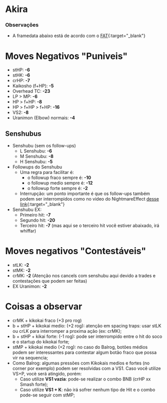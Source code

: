 # Akira

### Observações
- A framedata abaixo está de acordo com o [FAT](https://fullmeter.com/fatonline/#/framedata/SFV/Akira){:target="_blank"}

# Moves Negativos "Puniveis"
- stHP: **-6**
- stHK: **-6**
- crHP: **-7**
- Kaikosho (f+HP): **-5**
- Overhead TC: **-23**
- LP > MP: **-6**
- HP > f+HP: **-8**
- HP > f+HP > f+HP: **-16**
- VS2: **-8**
- Uranimon (Elbow) normais: **-4**
## Senshubus
- Senshubu (sem os follow-ups)
    - L Senshubu: **-6**
    - M Senshubu: **-8**
    - H Senshubu: **-5**
- Followups do Senshubu
    - Uma regra para facilitar é: 
      - o followup fraco sempre é: **-10**
      - o followup medio sempre é: **-12**
      - o followup forte sempre é: **-2**
    - Interrupção: um ponto importante é que os follow-ups também podem ser interrompidos como  no video do NightmareEffect [desse link](https://youtu.be/hcIdKx7fRXU?t=254){:target="_blank"}
- Senshubu EX:
    - Primeiro hit: **-7**
    - Segundo hit: **-20**
    - Terceiro hit: **-7** (mas aqui se o terceiro hit você estiver abaixado, irá whiffar)

# Moves negativos "Contestáveis"
- stLK: **-2**
- stMK: **-2**
- crMK: **-2** (Atenção nos cancels com senshubu aqui devido a trades e contestações que podem ser feitas)
- EX Uranimon: **-2**

# Coisas a observar
- crMK + kikokai fraco (+3 pro rog)
- b + stHP + kikokai medio: (+2 rog): atenção em spacing traps: usar stLK ou crLK para interromper a proxima ação (ex: crMK);
- b + stHP + kikai forte: (-1 rog): pode ser interrompido entre o hit do soco e o startup do kikokai forte;
- stMP + kikokai medio (+2 rog): no caso do Balrog, botões médios podem ser interessantes para contestar algum botão fraco que possa vir na sequencia;
- Como Balrog: algumas pressões com Kikokais medios e fortes (no corner por exemplo) podem ser resolvidas com a VS1. Caso você utilize VS+P, vocè será atingido, porém:
  - Caso utilize **VS1 vazia**: pode-se realizar o combo BNB (crHP xx Smash forte);
  - Caso utilize **VS1 + K**: não irá sofrer nenhum tipo de Hit e o combo pode-se seguir com stMP;